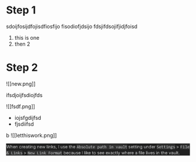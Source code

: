 # Step 1

sdoijfosijdfojisdfiosfijo fisodiofjdsijo 
fdsjifdsojifjidjfoisd

1. this is one
2. then 2

# Step 2

![[new.png]]

ifsdjoijfsdiojfds

![[fsdf.png]]

- iojsfgdijfsd
- fjsdiifsd

b
![[letthiswork.png]]

![](yes.png)